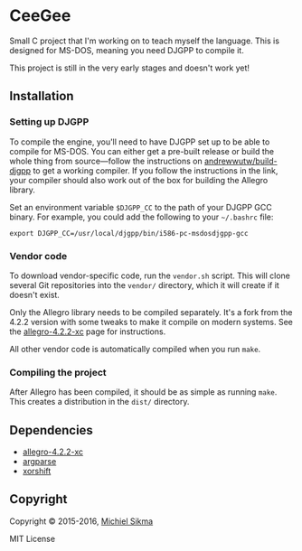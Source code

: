 CeeGee
======

Small C project that I'm working on to teach myself the language.
This is designed for MS-DOS, meaning you need DJGPP to compile it.

This project is still in the very early stages and doesn't work yet!


Installation
------------

### Setting up DJGPP

To compile the engine, you'll need to have DJGPP set up to be able to
compile for MS-DOS. You can either get a pre-built release or build
the whole thing from source—follow the instructions on
[andrewwutw/build-djgpp](https://github.com/andrewwutw/build-djgpp) to get
a working compiler. If you follow the instructions in the link, your
compiler should also work out of the box for building the Allegro library.

Set an environment variable `$DJGPP_CC` to the path of your DJGPP GCC binary.
For example, you could add the following to your `~/.bashrc` file:

    export DJGPP_CC=/usr/local/djgpp/bin/i586-pc-msdosdjgpp-gcc

### Vendor code

To download vendor-specific code, run the `vendor.sh` script. This will
clone several Git repositories into the `vendor/` directory, which it will
create if it doesn't exist.

Only the Allegro library needs to be compiled separately. It's a fork
from the 4.2.2 version with some tweaks to make it compile on modern systems.
See the [allegro-4.2.2-xc](https://github.com/msikma/allegro-4.2.2-xc) page
for instructions.

All other vendor code is automatically compiled when you run `make`.

### Compiling the project

After Allegro has been compiled, it should be as simple as running `make`.
This creates a distribution in the `dist/` directory.


Dependencies
------------

* [allegro-4.2.2-xc](https://github.com/msikma/allegro-4.2.2-xc)
* [argparse](https://github.com/Cofyc/argparse)
* [xorshift](https://github.com/msikma/xorshift)


Copyright
---------

Copyright © 2015-2016, [Michiel Sikma](mailto:michiel@sikma.org)

MIT License